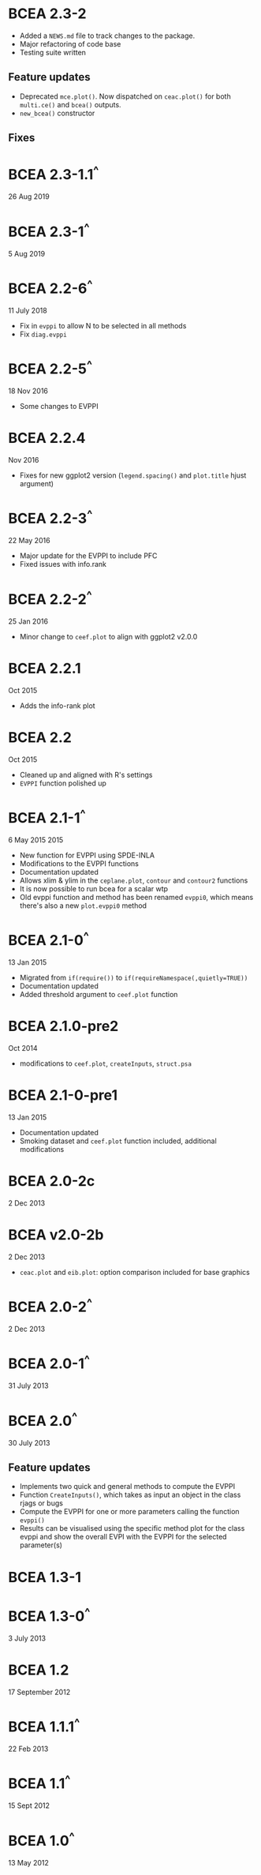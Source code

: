 # BCEA 2.3-2

* Added a `NEWS.md` file to track changes to the package.
* Major refactoring of code base
* Testing suite written

## Feature updates

* Deprecated `mce.plot()`. Now dispatched on `ceac.plot()` for both `multi.ce()` and `bcea()` outputs.
* `new_bcea()` constructor


## Fixes

# BCEA 2.3-1.1<sup>^</sup>
26 Aug 2019
	
# BCEA 2.3-1<sup>^</sup>
5 Aug 2019
 
# BCEA 2.2-6<sup>^</sup>
11 July 2018

* Fix in `evppi` to allow N to be selected in all methods
* Fix `diag.evppi`

# BCEA 2.2-5<sup>^</sup>
18 Nov 2016

* Some changes to EVPPI

# BCEA 2.2.4
Nov 2016

* Fixes for new ggplot2 version (`legend.spacing()` and `plot.title` hjust argument)

# BCEA 2.2-3<sup>^</sup>
22 May 2016

* Major update for the EVPPI to include PFC
* Fixed issues with info.rank

# BCEA 2.2-2<sup>^</sup>
25 Jan 2016

* Minor change to `ceef.plot` to align with ggplot2 v2.0.0

# BCEA 2.2.1
Oct 2015

* Adds the info-rank plot

# BCEA 2.2
Oct 2015

* Cleaned up and aligned with R's settings
* `EVPPI` function polished up

# BCEA 2.1-1<sup>^</sup>
6 May 2015 2015

* New function for EVPPI using SPDE-INLA
* Modifications to the EVPPI functions 
* Documentation updated
* Allows xlim & ylim in the `ceplane.plot`, `contour` and `contour2` functions
* It is now possible to run bcea for a scalar wtp
* Old evppi function and method has been renamed `evppi0`, which means there's also a new `plot.evppi0` method
	  
# BCEA 2.1-0<sup>^</sup>
13 Jan 2015

* Migrated from `if(require())` to `if(requireNamespace(,quietly=TRUE))`
* Documentation updated
* Added threshold argument to `ceef.plot` function

# BCEA 2.1.0-pre2
Oct 2014

* modifications to `ceef.plot`, `createInputs`, `struct.psa`

# BCEA 2.1-0-pre1
13 Jan 2015

* Documentation updated
* Smoking dataset and `ceef.plot` function included, additional modifications

# BCEA 2.0-2c
2 Dec 2013

# BCEA v2.0-2b
2 Dec 2013

* `ceac.plot` and `eib.plot`: option comparison included for base graphics

# BCEA 2.0-2<sup>^</sup>
2 Dec 2013

# BCEA 2.0-1<sup>^</sup>
31 July 2013

# BCEA 2.0<sup>^</sup>
30 July 2013

## Feature updates

* Implements two quick and general methods to compute the EVPPI
* Function `CreateInputs()`, which takes as input an object in the class rjags or bugs
* Compute the EVPPI for one or more parameters calling the function `evppi()`
* Results can be visualised using the specific method plot for the class evppi and show the overall EVPI with the EVPPI for the selected parameter(s)

# BCEA 1.3-1

# BCEA 1.3-0<sup>^</sup>
3 July 2013

# BCEA 1.2
17 September 2012

# BCEA 1.1.1<sup>^</sup>
22 Feb 2013

# BCEA 1.1<sup>^</sup>
15 Sept 2012


# BCEA 1.0<sup>^</sup>
13 May 2012
